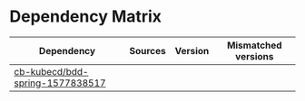 # Dependency Matrix

Dependency | Sources | Version | Mismatched versions
---------- | ------- | ------- | -------------------
[cb-kubecd/bdd-spring-1577838517](https://github.com/cb-kubecd/bdd-spring-1577838517.git) |  | []() | 
